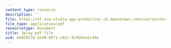 ```yaml
---
content_type: resource
description: ''
file: https://ol-ocw-studio-app-production.s3.amazonaws.com/courses/esd-290-special-topics-in-supply-chain-management-spring-2005/840392765ed08571c92c9c928ea5c49a_IXddoba3uQ4.pdf
file_type: application/pdf
resourcetype: Document
title: 3play pdf file
uid: 84039276-5ed0-8571-c92c-9c928ea5c49a
---
```

